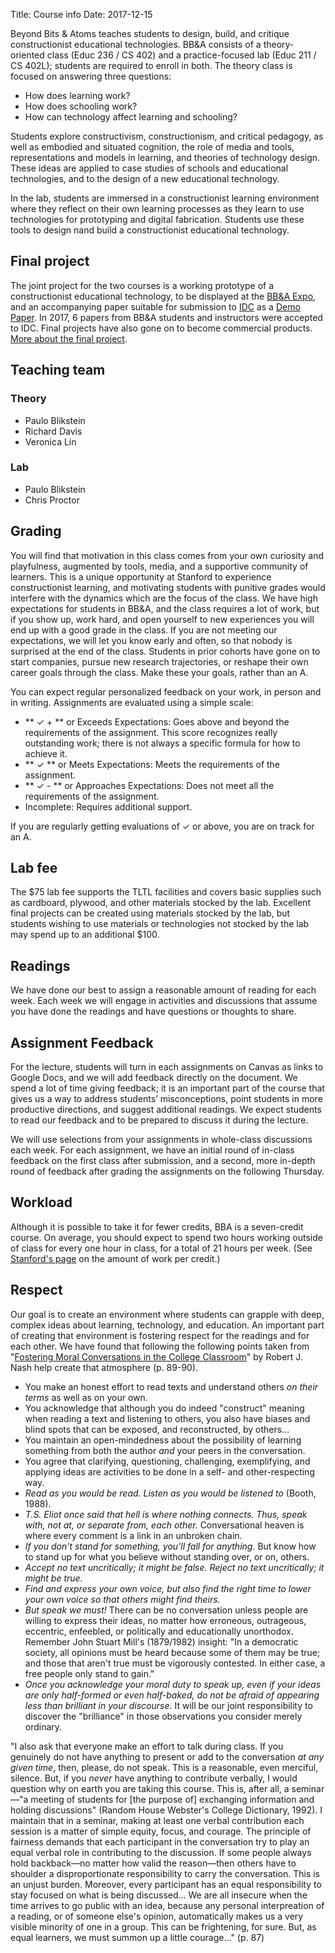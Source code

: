 Title: Course info
Date: 2017-12-15

Beyond Bits & Atoms teaches students to design, build, and critique constructionist educational technologies. BB&A consists of a theory-oriented class (Educ 236 / CS 402) and a practice-focused lab (Educ 211 / CS 402L); students are required to enroll in both. The theory class is focused on answering three questions:

- How does learning work?
- How does schooling work?
- How can technology affect learning and schooling?

Students explore constructivism, constructionism, and critical pedagogy, as well as embodied and situated cognition, the role of media and tools, representations and models in learning, and theories of technology design. These ideas are applied to case studies of schools and educational technologies, and to the design of a new educational technology.

In the lab, students are immersed in a constructionist learning environment where they reflect on their own learning processes as they learn to use technologies for prototyping and digital fabrication. Students use these tools to design nand build a constructionist educational technology.


## Final project
The joint project for the two courses is a working prototype of a constructionist educational technology, to be displayed at the [BB&A Expo]({filename}/logistics/expo.md), and an accompanying paper suitable for submission to [IDC](http://idc-2018.org/) as a [Demo Paper](http://idc-2018.org/demos-art-installations/). In 2017, 6 papers from BB&A students and instructors were accepted to IDC. Final projects have also gone on to become commercial products. [More about the final project]({filename}/assignments/final.md).

## Teaching team

### Theory

 - Paulo Blikstein
 - Richard Davis
- Veronica Lin

### Lab

 - Paulo Blikstein
 - Chris Proctor

## Grading
You will find that motivation in this class comes from your own curiosity and playfulness, augmented by tools, media, and a supportive community of learners. This is a unique opportunity at Stanford to experience constructionist learning, and motivating students with punitive grades would interfere with the dynamics which are the focus of the class. We have high expectations for students in BB&A, and the class requires a lot of work, but if you show up, work hard, and open yourself to new experiences you will end up with a good grade in the class. If you are not meeting our expectations, we will let you know early and often, so that nobody is surprised at the end of the class. Students in prior cohorts have gone on to start companies, pursue new research trajectories, or reshape their own career goals through the class. Make these your goals, rather than an A.

You can expect regular personalized feedback on your work, in person and in writing. Assignments are evaluated using a simple scale:

- ** &#10003; + ** or Exceeds Expectations: Goes above and beyond the requirements of the assignment. This score recognizes really outstanding work; there is not always a specific formula for how to achieve it.
- ** &#10003; ** or Meets Expectations: Meets the requirements of the assignment.
- ** &#10003; - ** or Approaches Expectations: Does not meet all the requirements of the assignment.
- Incomplete: Requires additional support.

If you are regularly getting evaluations of &#10003; or above, you are on track for an A.

## Lab fee
The $75 lab fee supports the TLTL facilities and covers basic supplies such as cardboard, plywood, and other materials
stocked by the lab. Excellent final projects can be created using materials stocked by the lab, but students wishing
to use materials or technologies not stocked by the lab may spend up to an additional $100.

## Readings
We have done our best to assign a reasonable amount of reading for each week. Each week we will engage in activities and discussions that assume you have done the readings and have questions or thoughts to share.

## Assignment Feedback
For the  lecture, students will turn in each assignments on Canvas as links to Google Docs, and we will add feedback directly on the document. We spend a lot of time giving feedback; it is an important part of the course that gives us a way to address students’ misconceptions, point students in more productive directions, and suggest additional readings. We expect students to read our feedback and to be prepared to discuss it during the lecture.

We will use selections from your assignments in whole-class discussions each week. For each assignment, we have an initial round of in-class feedback on the first class after submission, and a second, more in-depth round of feedback after grading the assignments on the following Thursday.

## Workload
Although it is possible to take it for fewer credits, BBA is a seven-credit course. On average, you should expect to spend two hours working outside of class for every one hour in class, for a total of 21 hours per week. (See [Stanford's page](https://undergrad.stanford.edu/advising/student-guides/what-unit) on the amount of work per credit.)

## Respect
Our goal is to create an environment where students can grapple with deep, complex ideas about learning, technology, and education. An important part of creating that environment is fostering respect for the readings and for each other. We have found that following the following points taken from "[Fostering Moral Conversations in the College Classroom](http://socialwork.uw.edu/sites/default/files/sswfiles/Nash_fostering_moral_conversations.pdf)" by Robert J. Nash help create that atmosphere (p. 89-90).

- You make an honest effort to read texts and understand others *on their terms* as well as on your own.
- You acknowledge that although you do indeed "construct" meaning when reading a text and listening to others, you also have biases and blind spots that can be exposed, and reconstructed, by others...
- You maintain an open-mindedness about the possibility of learning something from both the author *and* your peers in the conversation.
- You agree that clarifying, questioning, challenging, exemplifying, and applying ideas are activities to be done in a self- and other-respecting way.
- *Read as you would be read. Listen as you would be listened to* (Booth, 1988).
- *T.S. Eliot once said that hell is where nothing connects. Thus, speak with, not at, or separate from, each other.* Conversational heaven is where every comment is a link in an unbroken chain.
- *If you don't stand for something, you'll fall for anything.* But know how to stand up for what you believe without standing over, or on, others.
- *Accept no text uncritically; it might be false. Reject no text uncritically; it might be true.*
- *Find and express your own voice, but also find the right time to lower your own voice so that others might find theirs.*
- *But speak we must!* There can be no conversation unless people are willing to express their ideas, no matter how erroneous, outrageous, eccentric, enfeebled, or politically and educationally unorthodox. Remember John Stuart Mill's (1879/1982) insight: "In a democratic society, all opinions must be heard because some of them may be true; and those that aren't true must be vigorously contested. In either case, a free people only stand to gain."
- *Once you acknowledge your moral duty to speak up, even if your ideas are only half-formed or even half-baked, do not be afraid of appearing less than brilliant in your discourse.* It will be our joint responsibility to discover the "brilliance" in those observations you consider merely ordinary.

"I also ask that everyone make an effort to talk during class. If you genuinely do not have anything to present or add to the conversation *at any given time*, then, please, do not speak. This is a reasonable, even merciful, silence. But, if you *never* have anything to contribute verbally, I would question why on earth you are taking this course. This is, after all, a seminar—"a meeting of students for [the purpose of] exchanging information and holding discussions" (Random House Webster's College Dictionary, 1992). I maintain that in a seminar, making at least one verbal contribution each session is a matter of simple equity, focus, and courage. The principle of fairness demands that each participant in the conversation try to play an equal verbal role in contributing to the discussion. If some people always hold backback—no matter how valid the reason—then others have to shoulder a disproportionate responsibility to carry the conversation. This is an unjust burden. Moreover, every participant has an equal responsibility to stay focused on what is being discussed... We are all insecure when the time arrives to go public with an idea, because any personal interpreation of a reading, or of someone else's opinion, automatically makes us a very visible minority of one in a group. This can be frightening, for sure. But, as equal learners, we must summon up a little courage..." (p. 87)
